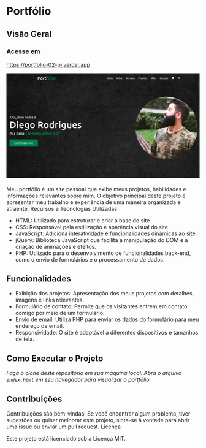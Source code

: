 # Portfólio

## Visão Geral

### Acesse em
<a href="https://portfolio-02-pi.vercel.app" target="_blank">https://portfolio-02-pi.vercel.app</a>

<img src="app/assets/image/screenshot.png" alt="Screenshot do meu currículo">
<br><br>
Meu portfólio é um site pessoal que exibe meus projetos, habilidades e informações relevantes sobre mim. O objetivo principal deste projeto é apresentar meu trabalho e experiência de uma maneira organizada e atraente.
Recursos e Tecnologias Utilizadas

- HTML: Utilizado para estruturar e criar a base do site.
- CSS: Responsável pela estilização e aparência visual do site.
- JavaScript: Adiciona interatividade e funcionalidades dinâmicas ao site.
- jQuery: Biblioteca JavaScript que facilita a manipulação do DOM e a criação de animações e efeitos.
- PHP: Utilizado para o desenvolvimento de funcionalidades back-end, como o envio de formulários e o processamento de dados.

## Funcionalidades

- Exibição dos projetos: Apresentação dos meus projetos com detalhes, imagens e links relevantes.
- Formulário de contato: Permite que os visitantes entrem em contato comigo por meio de um formulário.
- Envio de email: Utiliza PHP para enviar os dados do formulário para meu endereço de email.
- Responsividade: O site é adaptável a diferentes dispositivos e tamanhos de tela.

## Como Executar o Projeto

*Faça o clone deste repositório em sua máquina local.
Abra o arquivo `index.html` em seu navegador para visualizar o portfólio.*

## Contribuições

Contribuições são bem-vindas! Se você encontrar algum problema, tiver sugestões ou quiser melhorar este projeto, sinta-se à vontade para abrir uma issue ou enviar um pull request.
Licença

Este projeto está licenciado sob a Licença MIT.